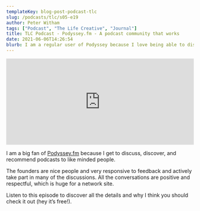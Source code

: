 ```yaml
---
templateKey: blog-post-podcast-tlc
slug: /podcasts/tlc/s05-e19
author: Peter Witham
tags: ["Podcast", "The Life Creative", "Journal"]
title: TLC Podcast - Podyssey.fm - A podcast community that works
date: 2021-06-06T14:26:54
blurb: I am a regular user of Podyssey because I love being able to discuss podcasts with others.
---
```


<iframe src="https://open.spotify.com/embed/episode/5dneq06cxBzqNle1ispuST" width="100%" height="232" frameBorder="0" allowtransparency="true" allow="encrypted-media"></iframe>

I am a big fan of [Podyssey.fm](https://podyssey.fm) because I get to discuss, discover, and recommend podcasts to like minded people.

The founders are nice people and very responsive to feedback and actively take part in many of the discussions. All the conversations are positive and respectful, which is huge for a network site.

Listen to this episode to discover all the details and why I think you should check it out (hey it’s free!).